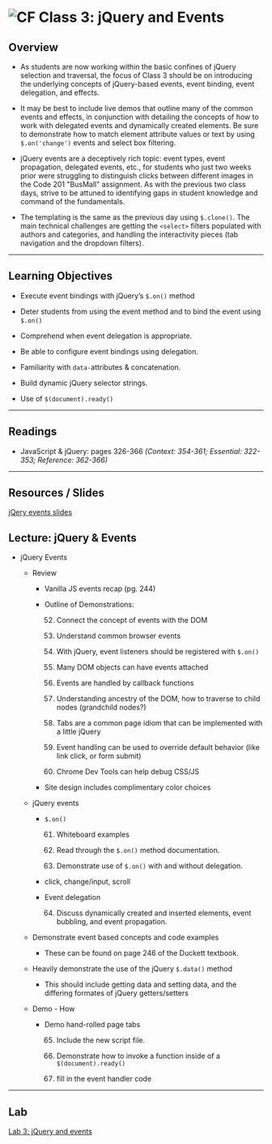 ![CF](https://i.imgur.com/7v5ASc8.png)  Class 3: jQuery and Events
=======
## Overview
<!-- Provide a general overview of the daily concepts and processes that will be covered in lectures and labs -->
- As students are now working within the basic confines of jQuery selection and traversal, the focus of Class 3 should be on introducing the underlying concepts of jQuery-based events, event binding, event delegation, and effects.

- It may be best to include live demos that outline many of the common events and effects, in conjunction with detailing the concepts of how to work with delegated events and dynamically created elements. Be sure to demonstrate how to match element attribute values or text by using `$.on('change')` events and select box filtering.

- jQuery events are a deceptively rich topic: event types, event propagation, delegated events, etc., for students who just two weeks prior were struggling to distinguish clicks between different images in the Code 201  "BusMall" assignment. As with the previous two class days, strive to be attuned to identifying gaps in student knowledge and command of the fundamentals.

- The templating is the same as the previous day using `$.clone()`. The main technical challenges are getting the `<select>` filters populated with authors and categories, and handling the interactivity pieces (tab navigation and the dropdown filters).

---

## Learning Objectives
<!--
ABCD:
  Audience: Program participants
  Behavior: Expected learning/behavior changes/results
  Condition:
    Circumstances that lead to change/result
    When change/result are expected to occur
  Degree: How much change occurs (%) for how many participants (#)
-->

* Execute event bindings with jQuery’s `$.on()` method

- Deter students from using the event method and to bind the event using `$.on()`

* Comprehend when event delegation is appropriate.

* Be able to configure event bindings using delegation.

* Familiarity with `data-`attributes & concatenation.

* Build dynamic jQuery selector strings.

* Use of `$(document).ready()`

---

## Readings
<!-- List of readings required for this content; readings being completed by the start of this lecture -->

* JavaScript & jQuery: pages 326-366
  *(Context: 354-361; Essential: 322-353; Reference: 362-366)*

---

## Resources / Slides
<!-- Provide any links to external slides or other resources that will support the delivery of content. These can also be student-facing docs! -->

[jQery events slides](https://www.icloud.com/keynote/000ehQ-r6uLxZWMsRU0BNZP2A#Code_301_-_Class_2_Slides)

## Lecture: jQuery & Events
<!-- List any high level topics, as well as any sub-topic, and associated details or notes that instructors may require to deliver this content -->

* jQuery Events

  * Review

      * Vanilla JS events recap (pg. 244)

      * Outline of Demonstrations:

          52. Connect the concept of events with the DOM

          53. Understand common browser events

          54. With jQuery, event listeners should be registered with `$.on()`

          55. Many DOM objects can have events attached

          56. Events are handled by callback functions

          57. Understanding ancestry of the DOM, how to traverse to child nodes (grandchild nodes?)

          58. Tabs are a common page idiom that can be implemented with a little jQuery

          59. Event handling can be used to override default behavior (like link click, or form submit)

          60. Chrome Dev Tools can help debug CSS/JS

      * Site design includes complimentary color choices

  * jQuery events

      * `$.on()`

          61. Whiteboard examples

          62. Read through the `$.on()` method documentation.

          63. Demonstrate use of `$.on()` with and without delegation.

      * click, change/input, scroll

      * Event delegation

          64. Discuss dynamically created and inserted elements, event bubbling, and event propagation.

  * Demonstrate event based concepts and code examples

      * These can be found on page 246 of the Duckett textbook.

  * Heavily demonstrate the use of the jQuery `$.data()` method

      * This should include getting data and setting data, and the differing formates of jQuery getters/setters

  * Demo - How

      * Demo hand-rolled page tabs

          65. Include the new script file.

          66. Demonstrate how to invoke a function inside of a `$(document).ready()`

          67. fill in the event handler code

---

## Lab
<!-- Provide a link to the daily lab README in the Labs directory, and review this document as part of the lecture -->
[Lab 3: jQuery and events](../../labs/03-jQuery-and-events/README.md)
